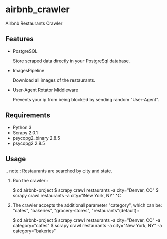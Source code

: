 # airbnb_crawler
Airbnb Restaurants Crawler

Features
--------

* PostgreSQL

    Store scraped data directly in your PostgreSql database.

* ImagesPipeline

    Download all images of the restaurants.

* User-Agent Rotator Middleware
  
    Prevents your ip from being blocked by sending random "User-Agent".
    
Requirements
------------
* Python 3
* Scrapy 2.0.1
* psycopg2_binary 2.8.5
* psycopg2 2.8.5

Usage
-----
.. note::
Restaurants are searched by city and state.

1. Run the crawler::

    $ cd airbnb-project
    $ scrapy crawl restaurants -a city="Denver, CO"
    $ scrapy crawl restaurants -a city="New York, NY"
    ^C

2. The crawler accepts the additional parameter "category", which can be: "cafes", "bakeries", "grocery-stores", "restaurants"(default)::

    $ cd airbnb-project
    $ scrapy crawl restaurants -a city="Denver, CO" -a category="cafes"
    $ scrapy crawl restaurants -a city="New York, NY" -a category="bakeries"
